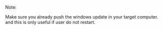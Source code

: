 Note:

Make sure you already push the windows update in your target computer. and this is only useful if user do not restart.
